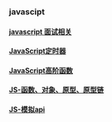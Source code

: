 ### javascipt 

#### [javascript 面试相关](./quiz/)

#### [JavaScript定时器](./timeclock/)

#### [JavaScript高阶函数](./function/)

#### [JS-函数、对象、原型、原型链](./prototype/)

#### [JS-模拟api](./utils/)


